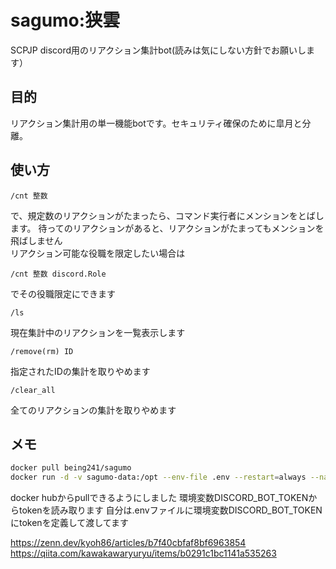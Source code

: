 # sagumo:狭雲
SCPJP discord用のリアクション集計bot(読みは気にしない方針でお願いします）

## 目的
リアクション集計用の単一機能botです。セキュリティ確保のために皐月と分離。

## 使い方
```
/cnt 整数
```
で、規定数のリアクションがたまったら、コマンド実行者にメンションをとばします。
待ってのリアクションがあると、リアクションがたまってもメンションを飛ばしません  
リアクション可能な役職を限定したい場合は
```
/cnt 整数 discord.Role
```
でその役職限定にできます

```
/ls
```
現在集計中のリアクションを一覧表示します
```
/remove(rm) ID
```
指定されたIDの集計を取りやめます
```
/clear_all
```
全てのリアクションの集計を取りやめます

## メモ
```sh
docker pull being241/sagumo
docker run -d -v sagumo-data:/opt --env-file .env --restart=always --name=sagumo being241/sagumo
```

docker hubからpullできるようにしました
環境変数DISCORD_BOT_TOKENからtokenを読み取ります
自分は.envファイルに環境変数DISCORD_BOT_TOKENにtokenを定義して渡してます

<https://zenn.dev/kyoh86/articles/b7f40cbfaf8bf6963854>
<https://qiita.com/kawakawaryuryu/items/b0291c1bc1141a535263>